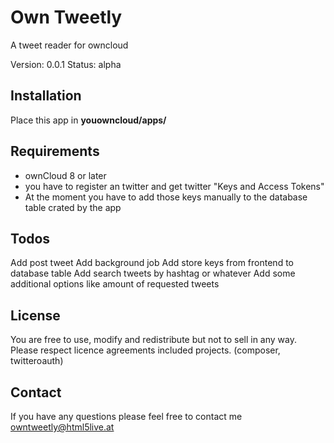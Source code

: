 # Own Tweetly
A tweet reader for owncloud

Version: 0.0.1
Status: alpha

## Installation
Place this app in **youowncloud/apps/**

## Requirements
 - ownCloud 8 or later
 - you have to register an twitter and get twitter "Keys and Access Tokens"
 - At the moment you have to add those keys manually to the database table crated by the app
 
## Todos
 Add post tweet
 Add background job
 Add store keys from frontend to database table
 Add search tweets by hashtag or whatever
 Add some additional options like amount of requested tweets
 
## License
You are free to use, modify and redistribute but not to sell in any way. 
Please respect licence agreements included projects. (composer, twitteroauth)

## Contact
If you have any questions please feel free to contact me owntweetly@html5live.at